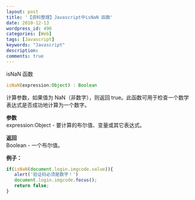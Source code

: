 ```yaml
---
layout: post
title: '【资料整理】Javascript中isNaN 函数'
date: 2010-12-13
wordpress_id: 490
categories: [Web]
tags: [Javascript]
keywords: "Javascript"
description: 
comments: true
---
```

isNaN 函数

``` js
isNaN(expression:Object) : Boolean
```

计算参数，如果值为 NaN（非数字），则返回 true。此函数可用于检查一个数学表达式是否成功地计算为一个数字。

**参数**   
expression:Object - 要计算的布尔值、变量或其它表达式。

**返回**   
Boolean - 一个布尔值。

**例子：**   

``` js
if(isNaN(document.login.imgcode.value)){
   alert('验证码必须是数字！')
   document.login.imgcode.focus();
   return false;
}
```
